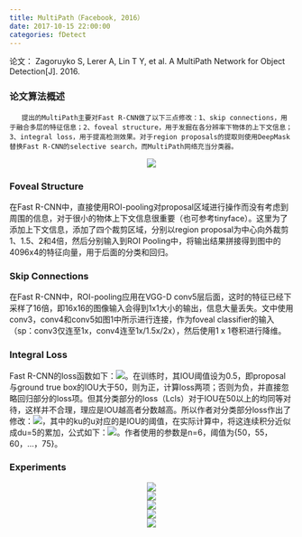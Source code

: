 ```yaml
---
title: MultiPath（Facebook, 2016）
date: 2017-10-15 22:00:00
categories: fDetect
---
```


<script type="text/javascript" src="http://cdn.mathjax.org/mathjax/latest/MathJax.js?config=default"></script>

论文： Zagoruyko S, Lerer A, Lin T Y, et al. A MultiPath Network for Object Detection[J]. 2016.

### 论文算法概述

       提出的MultiPath主要对Fast R-CNN做了以下三点修改：1、skip connections，用于融合多层的特征信息；2、foveal structure，用于发掘在各分辨率下物体的上下文信息；3、integral loss，用于提高检测效果。对于region proposals的提取则使用DeepMask替换Fast R-CNN的selective search，而MultiPath网络充当分类器。
	   
<center><img src="{{ site.baseurl }}/images/pdDetect/multipath1.png"></center>

### Foveal Structure

   在Fast R-CNN中，直接使用ROI-pooling对proposal区域进行操作而没有考虑到周围的信息，对于很小的物体上下文信息很重要（也可参考tinyface）。这里为了添加上下文信息，添加了四个裁剪区域，分别以region proposal为中心向外裁剪1、1.5、2和4倍，然后分别输入到ROI Pooling中，将输出结果拼接得到图中的4096x4的特征向量，用于后面的分类和回归。
   
### Skip Connections

   在Fast R-CNN中，ROI-pooling应用在VGG-D conv5层后面，这时的特征已经下采样了16倍，即16x16的图像输入会得到1x1大小的输出，信息大量丢失。文中使用conv3，conv4和conv5如图1中所示进行连接，作为foveal classifier的输入（sp：conv3仅连至1x，conv4连至1x/1.5x/2x），然后使用1 x 1卷积进行降维。
   
### Integral Loss

   Fast R-CNN的loss函数如下：<img src="{{ site.baseurl }}/images/pdDetect/multipath2.png">。在训练时，其IOU阈值设为0.5，即proposal与ground true box的IOU大于50，则为正，计算loss两项；否则为负，并直接忽略回归部分的loss项。但其分类部分的loss（Lcls）对于IOU在50以上的均同等对待，这样并不合理，理应是IOU越高者分数越高。所以作者对分类部分loss作出了修改：<img src="{{ site.baseurl }}/images/pdDetect/multipath3.png">，其中的ku的u对应的是IOU的阈值，在实际计算中，将这连续积分近似成du=5的累加，公式如下：<img src="{{ site.baseurl }}/images/pdDetect/multipath4.png">。作者使用的参数是n=6，阈值为{50，55，60，...，75}。
   
### Experiments

   <center><img src="{{ site.baseurl }}/images/pdDetect/multipath5.png"></center>
   
   <center><img src="{{ site.baseurl }}/images/pdDetect/multipath6.png"></center>
   
   <center><img src="{{ site.baseurl }}/images/pdDetect/multipath7.png"></center>
   
   <center><img src="{{ site.baseurl }}/images/pdDetect/multipath8.png"></center>
   
   <center><img src="{{ site.baseurl }}/images/pdDetect/multipath9.png"></center>
